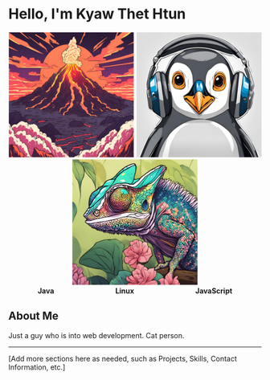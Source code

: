 # Hello, I'm Kyaw Thet Htun

<div align="center">
  <img src="images/java_volcano.png" alt="Java" width="250" />
  <img src="images/linux_penguin.png" alt="Linux" width="250" />
  <img src="images/javascript_chameleon.png" alt="JavaScript" width="250" />
</div>

<div align="center">
  <strong>Java</strong>
  &nbsp;&nbsp;&nbsp;&nbsp;&nbsp;&nbsp;&nbsp;&nbsp;&nbsp;&nbsp;&nbsp;&nbsp;&nbsp;&nbsp;&nbsp;&nbsp;&nbsp;&nbsp;&nbsp;&nbsp;&nbsp;&nbsp;&nbsp;&nbsp;&nbsp;&nbsp;&nbsp;&nbsp;&nbsp;
  <strong>Linux</strong>
  &nbsp;&nbsp;&nbsp;&nbsp;&nbsp;&nbsp;&nbsp;&nbsp;&nbsp;&nbsp;&nbsp;&nbsp;&nbsp;&nbsp;&nbsp;&nbsp;&nbsp;&nbsp;&nbsp;&nbsp;&nbsp;&nbsp;&nbsp;&nbsp;&nbsp;&nbsp;&nbsp;&nbsp;&nbsp;
  <strong>JavaScript</strong>
</div>

## About Me

Just a guy who is into web development. Cat person.

---

[Add more sections here as needed, such as Projects, Skills, Contact Information, etc.]